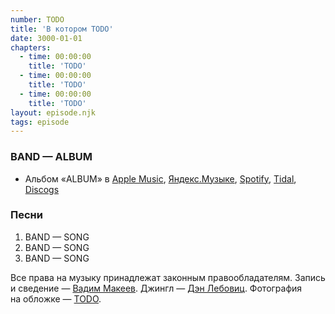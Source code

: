 ```yaml
---
number: TODO
title: 'В котором TODO'
date: 3000-01-01
chapters:
  - time: 00:00:00
    title: 'TODO'
  - time: 00:00:00
    title: 'TODO'
  - time: 00:00:00
    title: 'TODO'
layout: episode.njk
tags: episode
---
```


### BAND — ALBUM

- Альбом «ALBUM» в
  [Apple Music](https://music.apple.com/album/N),
  [Яндекс.Музыке](https://music.yandex.ru/album/N),
  [Spotify](https://open.spotify.com/track/N),
  [Tidal](https://tidal.com/browse/album/N),
  [Discogs](https://www.discogs.com/master/N)

### Песни

1. BAND — SONG
2. BAND — SONG
3. BAND — SONG

Все права на музыку принадлежат законным правообладателям.
Запись и сведение — [Вадим Макеев](https://twitter.com/pepelsbey).
Джингл — [Дэн Лебовиц](https://www.youtube.com/channel/UC38A5qHrlc_Zgua7vL4b96w).
Фотография на обложке — [TODO](TODO).
